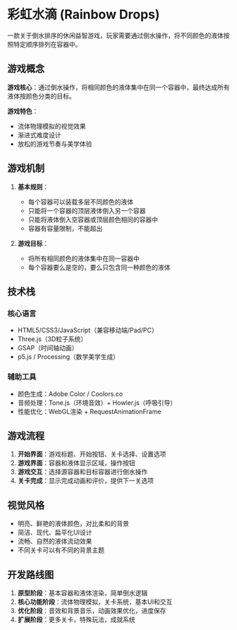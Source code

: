 # 彩虹水滴 (Rainbow Drops)

一款关于倒水排序的休闲益智游戏，玩家需要通过倒水操作，将不同颜色的液体按照特定顺序排列在容器中。

## 游戏概念

**游戏核心**：通过倒水操作，将相同颜色的液体集中在同一个容器中，最终达成所有液体按颜色分类的目标。

**游戏特色**：
- 流体物理模拟的视觉效果
- 渐进式难度设计
- 放松的游戏节奏与美学体验

## 游戏机制

1. **基本规则**：
   - 每个容器可以装载多层不同颜色的液体
   - 只能将一个容器的顶层液体倒入另一个容器
   - 只能将液体倒入空容器或顶层颜色相同的容器中
   - 容器有容量限制，不能超出

2. **游戏目标**：
   - 将所有相同颜色的液体集中在同一容器中
   - 每个容器要么是空的，要么只包含同一种颜色的液体

## 技术栈

### 核心语言
- HTML5/CSS3/JavaScript（兼容移动端/Pad/PC）
- Three.js（3D粒子系统）
- GSAP（时间轴动画）
- p5.js / Processing（数学美学生成）

### 辅助工具
- 颜色生成：Adobe Color / Coolors.co
- 音频处理：Tone.js（环境音效）+ Howler.js（呼吸引导）
- 性能优化：WebGL渲染 + RequestAnimationFrame

## 游戏流程

1. **开始界面**：游戏标题、开始按钮、关卡选择、设置选项
2. **游戏界面**：容器和液体显示区域，操作按钮
3. **游戏交互**：选择源容器和目标容器进行倒水操作
4. **关卡完成**：显示完成动画和评价，提供下一关选项

## 视觉风格

- 明亮、鲜艳的液体颜色，对比柔和的背景
- 简洁、现代、扁平化UI设计
- 流畅、自然的液体流动效果
- 不同关卡可以有不同的背景主题

## 开发路线图

1. **原型阶段**：基本容器和液体渲染，简单倒水逻辑
2. **核心功能阶段**：流体物理模拟，关卡系统，基本UI和交互
3. **优化阶段**：音效和背景音乐，动画效果优化，进度保存
4. **扩展阶段**：更多关卡，特殊玩法，成就系统